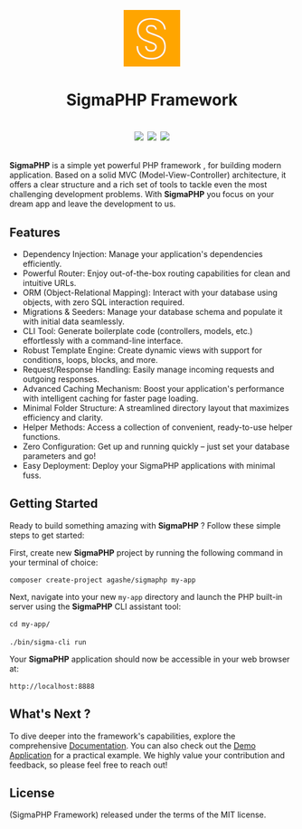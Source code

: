 <p align="center">
    <img src="public/assets/images/SigmaPHP-Logo.png" alt="SigmaPHP Logo" width="100" height="100">
</p>

<h1 align="center">
    SigmaPHP Framework
    <p align="center">
        <img src="https://img.shields.io/badge/license-MIT-yellowgreen"/>
        <img src="https://img.shields.io/badge/version-0.1.0-yellowgreen"/>
        <img src="https://img.shields.io/badge/php->=7.4-yellowgreen"/>
    </p>
</h1>

<b>SigmaPHP</b> is a simple yet powerful PHP framework , for building modern application. Based on a solid MVC (Model-View-Controller) architecture, it offers a clear structure and a rich set of tools to tackle even the most challenging development problems. With <b>SigmaPHP</b> you focus on your dream app and leave the development to us.

## Features

* Dependency Injection: Manage your application's dependencies efficiently.
* Powerful Router: Enjoy out-of-the-box routing capabilities for clean and intuitive URLs.
* ORM (Object-Relational Mapping): Interact with your database using objects, with zero SQL interaction required.
* Migrations & Seeders: Manage your database schema and populate it with initial data seamlessly.
* CLI Tool: Generate boilerplate code (controllers, models, etc.) effortlessly with a command-line interface.
* Robust Template Engine: Create dynamic views with support for conditions, loops, blocks, and more.
* Request/Response Handling: Easily manage incoming requests and outgoing responses.
* Advanced Caching Mechanism: Boost your application's performance with intelligent caching for faster page loading.
* Minimal Folder Structure: A streamlined directory layout that maximizes efficiency and clarity.
* Helper Methods: Access a collection of convenient, ready-to-use helper functions.
* Zero Configuration: Get up and running quickly – just set your database parameters and go!
* Easy Deployment: Deploy your SigmaPHP applications with minimal fuss.

## Getting Started

Ready to build something amazing with <b>SigmaPHP</b> ? Follow these simple steps to get started:

First, create new <b>SigmaPHP</b> project by running the following command in your terminal of choice:

``` 
composer create-project agashe/sigmaphp my-app
```
Next, navigate into your new `my-app` directory and launch the PHP built-in server using the <b>SigmaPHP</b> CLI assistant tool:

```
cd my-app/

./bin/sigma-cli run
```
Your <b>SigmaPHP</b> application should now be accessible in your web browser at:

```
http://localhost:8888
```
## What's Next ?

To dive deeper into the framework's capabilities, explore the comprehensive [Documentation](https://www.example.com). You can also check out the [Demo Application](https://www.example.com) for a practical example. We highly value your contribution and feedback, so please feel free to reach out!

## License
(SigmaPHP Framework) released under the terms of the MIT license.
